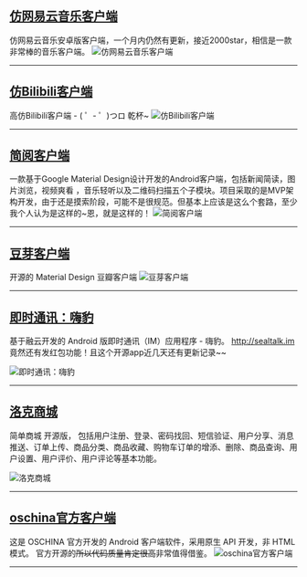 ## [仿网易云音乐客户端](https://github.com/aa112901/remusic)
仿网易云音乐安卓版客户端，一个月内仍然有更新，接近2000star，相信是一款非常棒的音乐客户端。
![仿网易云音乐客户端](http://onltypwxd.bkt.clouddn.com/Android-%E9%AB%98%E4%BB%BF%E7%BD%91%E6%98%93%E4%BA%91%E9%9F%B3%E4%B9%90-remusic.png?imageView2/2/w/360)

---

## [仿Bilibili客户端](https://github.com/MichaelHuyp/Bilibili_Wuxianda)
高仿Bilibili客户端 - ( ゜- ゜)つロ 乾杯~
![仿Bilibili客户端](http://onltypwxd.bkt.clouddn.com/%E4%BB%BFBilibili%E5%AE%A2%E6%88%B7%E7%AB%AFBilibili_Wuxianda.jpg?imageView2/2/w/360)

----
## [简阅客户端](https://github.com/chentao0707/SimplifyReader)
一款基于Google Material Design设计开发的Android客户端，包括新闻简读，图片浏览，视频爽看 ，音乐轻听以及二维码扫描五个子模块。项目采取的是MVP架构开发，由于还是摸索阶段，可能不是很规范。但基本上应该是这么个套路，至少我个人认为是这样的~恩，就是这样的！
![简阅客户端](http://onltypwxd.bkt.clouddn.com/%E7%AE%80%E9%98%85%E5%AE%A2%E6%88%B7%E7%AB%AF-SimplifyReader.jpg?imageView2/2/w/640)

---
## [豆芽客户端](https://github.com/DreaminginCodeZH/Douya)
开源的 Material Design 豆瓣客户端
![豆芽客户端](http://onltypwxd.bkt.clouddn.com/%E5%BC%80%E6%BA%90%E8%B1%86%E7%93%A3%E5%AE%A2%E6%88%B7%E7%AB%AF-%E8%B1%86%E8%8A%BD%E5%AE%A2%E6%88%B7%E7%AB%AF.jpg?imageView2/2/w/360)

---
## [即时通讯：嗨豹](https://github.com/sealtalk/sealtalk-android)
基于融云开发的 Android 版即时通讯（IM）应用程序 - 嗨豹。 http://sealtalk.im
竟然还有发红包功能！且这个开源app近几天还有更新记录~~

![即时通讯：嗨豹](http://onlunwf2q.bkt.clouddn.com/%E5%8D%B3%E6%97%B6%E9%80%9A%E8%AE%AF-%E5%97%A8%E8%B1%B9.gif?imageView2/2/w/160)


---
## [洛克商城](https://github.com/Shuyun123/LKShop)
简单商城 开源版， 包括用户注册、登录、密码找回、短信验证、用户分享、消息推送、订单上传、商品分类、商品收藏、购物车订单的增添、删除、商品查询、用户设置、用户评价、用户评论等基本功能。

![洛克商城](http://onltypwxd.bkt.clouddn.com/%E6%B4%9B%E5%85%8B%E5%95%86%E5%9F%8E-%E7%AE%80%E5%8D%95%E5%95%86%E5%9F%8E%E5%BC%80%E6%BA%90%E7%89%88.jpg?imageView2/2/w/360)


---
## [oschina官方客户端](http://git.oschina.net/oschina/android-app)
这是 OSCHINA 官方开发的 Android 客户端软件，采用原生 API 开发，非 HTML 模式。
官方开源的~~所以代码质量肯定很高~~非常值得借鉴。
![oschina官方客户端](http://onltypwxd.bkt.clouddn.com/oschina%E5%AE%98%E6%96%B9%E5%AE%A2%E6%88%B7%E7%AB%AF.jpg?imageView2/2/w/150)


---
